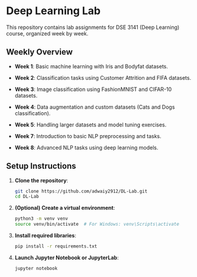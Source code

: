 # Deep Learning Lab

This repository contains lab assignments for DSE 3141 (Deep Learning) course, organized week by week.

## Weekly Overview

-  **Week 1**: Basic machine learning with Iris and Bodyfat datasets.

-  **Week 2**: Classification tasks using Customer Attrition and FIFA datasets.

-  **Week 3**: Image classification using FashionMNIST and CIFAR-10 datasets.

-  **Week 4**: Data augmentation and custom datasets (Cats and Dogs classification).

-  **Week 5**: Handling larger datasets and model tuning exercises.

-  **Week 7**: Introduction to basic NLP preprocessing and tasks.

-  **Week 8**: Advanced NLP tasks using deep learning models.

## Setup Instructions

1. **Clone the repository**:

   ```bash
   git clone https://github.com/adwaiy2912/DL-Lab.git
   cd DL-Lab
   ```

2. **(Optional) Create a virtual environment**:

   ```bash
   python3 -m venv venv
   source venv/bin/activate  # For Windows: venv\Scripts\activate
   ```

3. **Install required libraries**:

   ```bash
   pip install -r requirements.txt
   ```

4. **Launch Jupyter Notebook or JupyterLab**:
   ```bash
   jupyter notebook
   ```

